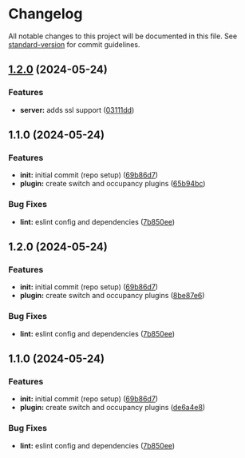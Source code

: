 # Changelog

All notable changes to this project will be documented in this file. See [standard-version](https://github.com/conventional-changelog/standard-version) for commit guidelines.

## [1.2.0](https://github.com/dvcol/homebridge-plugin-withings-sleep/compare/v1.1.0...v1.2.0) (2024-05-24)


### Features

* **server:** adds ssl support ([03111dd](https://github.com/dvcol/homebridge-plugin-withings-sleep/commit/03111ddd31df70eec9da04f9269c3e3bea4f4707))

## 1.1.0 (2024-05-24)


### Features

* **init:** initial commit (repo setup) ([69b86d7](https://github.com/dvcol/homebridge-plugin-withings-sleep/commit/69b86d797f98d5484c03ca6f86bedfd89f3df0b6))
* **plugin:** create switch and occupancy plugins ([65b94bc](https://github.com/dvcol/homebridge-plugin-withings-sleep/commit/65b94bccbe0aa9b66f9aa9c77d6cb60196203db5))


### Bug Fixes

* **lint:** eslint config and dependencies ([7b850ee](https://github.com/dvcol/homebridge-plugin-withings-sleep/commit/7b850ee8b1dea8d8f050a22e3be33a8dd6728220))

## 1.2.0 (2024-05-24)


### Features

* **init:** initial commit (repo setup) ([69b86d7](https://github.com/dvcol/homebridge-plugin-withings-sleep/commit/69b86d797f98d5484c03ca6f86bedfd89f3df0b6))
* **plugin:** create switch and occupancy plugins ([8be87e6](https://github.com/dvcol/homebridge-plugin-withings-sleep/commit/8be87e6bc92ee0c88143c34ac6135734252e6f52))


### Bug Fixes

* **lint:** eslint config and dependencies ([7b850ee](https://github.com/dvcol/homebridge-plugin-withings-sleep/commit/7b850ee8b1dea8d8f050a22e3be33a8dd6728220))

## 1.1.0 (2024-05-24)


### Features

* **init:** initial commit (repo setup) ([69b86d7](https://github.com/dvcol/homebridge-plugin-withings-sleep/commit/69b86d797f98d5484c03ca6f86bedfd89f3df0b6))
* **plugin:** create switch and occupancy plugins ([de6a4e8](https://github.com/dvcol/homebridge-plugin-withings-sleep/commit/de6a4e807dfe63049d3ed9c0ba31f2c8da23a84a))


### Bug Fixes

* **lint:** eslint config and dependencies ([7b850ee](https://github.com/dvcol/homebridge-plugin-withings-sleep/commit/7b850ee8b1dea8d8f050a22e3be33a8dd6728220))
